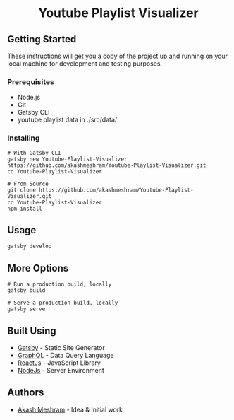 <h1 align="center">
  Youtube Playlist Visualizer
</h1>

##  Getting Started <a name = "getting_started"></a>
These instructions will get you a copy of the project up and running on your local machine for development and testing purposes. 

### Prerequisites
- Node.js
- Git
- Gatsby CLI
- youtube playlist data in ./src/data/

### Installing

```shell
# With Gatsby CLI
gatsby new Youtube-Playlist-Visualizer https://github.com/akashmeshram/Youtube-Playlist-Visualizer.git
cd Youtube-Playlist-Visualizer
```

```shell
# From Source
git clone https://github.com/akashmeshram/Youtube-Playlist-Visualizer.git
cd Youtube-Playlist-Visualizer
npm install
```


##  Usage <a name="usage"></a>
```shell
gatsby develop
```
##  More Options <a name = "deployment"></a>
```shell
# Run a production build, locally
gatsby build

# Serve a production build, locally
gatsby serve
```

##  Built Using <a name = "built_using"></a>
- [Gatsby](https://www.gatsbyjs.org/) - Static Site Generator
- [GraphQL](https://graphql.org/) - Data Query Language
- [ReactJs](https://reactjs.org/) - JavaScript Library
- [NodeJs](https://nodejs.org/en/) - Server Environment

##  Authors <a name = "authors"></a>
- [Akash Meshram](https://github.com/akashmeshram) - Idea & Initial work
